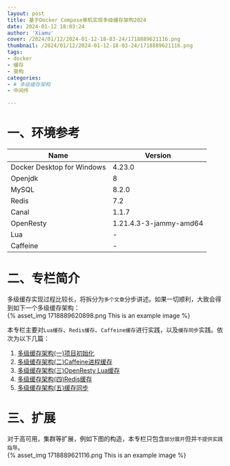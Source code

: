 ```yaml
---
layout: post
title: 基于Docker Compose单机实现多级缓存架构2024
date: 2024-01-12 18:03:24
author: 'Xiamu'
cover: /2024/01/12/2024-01-12-18-03-24/1718889621116.png
thumbnail: /2024/01/12/2024-01-12-18-03-24/1718889621116.png
tags:
- docker
- 缓存
- 架构
categories:
- # 多级缓存架构
- 中间件

---
```



# 一、环境参考

|            Name            |        Version         |
|----------------------------|------------------------|
| Docker Desktop for Windows | 4.23.0                 |
| Openjdk                    | 8                      |
| MySQL                      | 8.2.0                  |
| Redis                      | 7.2                    |
| Canal                      | 1.1.7                  |
| OpenResty                  | 1.21.4.3-3-jammy-amd64 |
| Lua                        | -                      |
| Caffeine                   | -                      |

# 二、专栏简介

多级缓存实现过程比较长，将拆分为`多个文章`分步讲述。如果一切顺利，大致会得到如下一个多级缓存架构：  
{% asset_img 1718889620898.png This is an example image %}

本专栏主要对`Lua缓存`、`Redis缓存`、`Caffeine缓存`进行实践，以及`缓存同步`实践。依次为以下几篇：

1. [多级缓存架构(一)项目初始化](https://blog.csdn.net/m0_51390969/article/details/135539092?spm=1001.2014.3001.5502)
2. [多级缓存架构(二)Caffeine进程缓存](https://blog.csdn.net/m0_51390969/article/details/135545430?spm=1001.2014.3001.5502)
3. [多级缓存架构(三)OpenResty Lua缓存](https://blog.csdn.net/m0_51390969/article/details/135547112?spm=1001.2014.3001.5502)
4. [多级缓存架构(四)Redis缓存](https://blog.csdn.net/m0_51390969/article/details/135549747?spm=1001.2014.3001.5502)
5. [多级缓存架构(五)缓存同步](https://blog.csdn.net/m0_51390969/article/details/135557011?spm=1001.2014.3001.5502)

# 三、扩展

对于高可用，集群等扩展，例如下图的构造，本专栏只包含`部分展开`但并`不提供实践指导`。  
{% asset_img 1718889621116.png This is an example image %}
